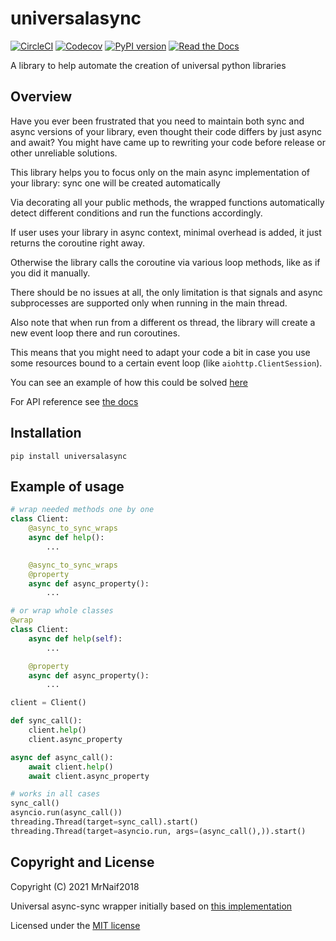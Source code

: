 # universalasync

[![CircleCI](https://circleci.com/gh/bitcartcc/universalasync.svg?style=svg)](https://circleci.com/gh/bitcartcc/universalasync)
[![Codecov](https://img.shields.io/codecov/c/github/bitcartcc/universalasync?style=flat-square)](https://codecov.io/gh/bitcartcc/universalasync)
[![PyPI version](https://img.shields.io/pypi/v/universalasync.svg?style=flat-square)](https://pypi.python.org/pypi/universalasync/)
[![Read the Docs](https://img.shields.io/readthedocs/universalasync?style=flat-square)](https://universalasync.bitcartcc.com)

A library to help automate the creation of universal python libraries

## Overview

Have you ever been frustrated that you need to maintain both sync and async versions of your library, even thought their code differs by just async and await?
You might have came up to rewriting your code before release or other unreliable solutions.

This library helps you to focus only on the main async implementation of your library: sync one will be created automatically

Via decorating all your public methods, the wrapped functions automatically detect different conditions and run the functions accordingly.

If user uses your library in async context, minimal overhead is added, it just returns the coroutine right away.

Otherwise the library calls the coroutine via various loop methods, like as if you did it manually.

There should be no issues at all, the only limitation is that signals and async subprocesses are supported only when running in the main thread.

Also note that when run from a different os thread, the library will create a new event loop there and run coroutines.

This means that you might need to adapt your code a bit in case you use some resources bound to a certain event loop (like `aiohttp.ClientSession`).

You can see an example of how this could be solved [here](https://github.com/bitcartcc/bitcart-sdk/blob/4a425f80f62a0c90f8c5fa19ccb7e578590dcead/bitcart/providers/jsonrpcrequests.py#L51-L58)

For API reference see [the docs](https://universalasync.bitcartcc.com)

## Installation

`pip install universalasync`

## Example of usage

```python
# wrap needed methods one by one
class Client:
    @async_to_sync_wraps
    async def help():
        ...

    @async_to_sync_wraps
    @property
    async def async_property():
        ...

# or wrap whole classes
@wrap
class Client:
    async def help(self):
        ...

    @property
    async def async_property():
        ...

client = Client()

def sync_call():
    client.help()
    client.async_property

async def async_call():
    await client.help()
    await client.async_property

# works in all cases
sync_call()
asyncio.run(async_call())
threading.Thread(target=sync_call).start()
threading.Thread(target=asyncio.run, args=(async_call(),)).start()
```

## Copyright and License

Copyright (C) 2021 MrNaif2018

Universal async-sync wrapper initially based on [this implementation](https://github.com/pyrogram/pyrogram/blob/master/pyrogram/sync.py)

Licensed under the [MIT license](LICENSE)
